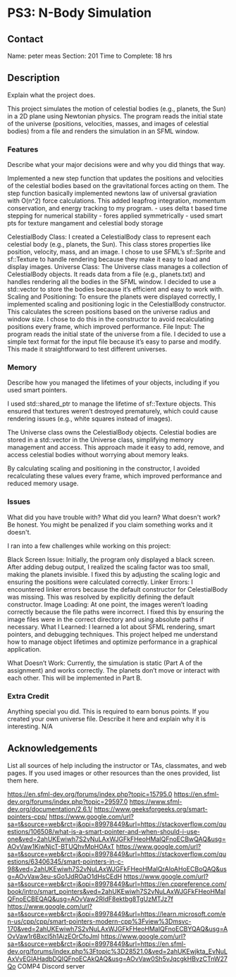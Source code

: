 # PS3: N-Body Simulation

## Contact
Name: peter meas
Section: 201
Time to Complete: 18 hrs


## Description
Explain what the project does.

This project simulates the motion of celestial bodies (e.g., planets, the Sun) in a 2D plane using Newtonian physics. The program reads the initial state of the universe (positions, velocities, masses, and images of celestial bodies) from a file and renders the simulation in an SFML window.

### Features
Describe what your major decisions were and why you did things that way.

Implemented a new step function that updates the positions and velocities of the celestial bodies based on the gravitational forces acting on them.
The step function basically implemented newtons law of universal graviation with O(n^2) force calculations. This added leapfrog integration, momentum conservation, and energy tracking to my program.
    - uses delta t based time stepping for numerical stability
    - fores applied symmetrically
    - used smart pts for texture mangament and celestial body storage


CelestialBody Class:
I created a CelestialBody class to represent each celestial body (e.g., planets, the Sun). This class stores properties like position, velocity, mass, and an image. I chose to use SFML’s sf::Sprite and sf::Texture to handle rendering because they make it easy to load and display images.
Universe Class:
The Universe class manages a collection of CelestialBody objects. It reads data from a file (e.g., planets.txt) and handles rendering all the bodies in the SFML window. I decided to use a std::vector to store the bodies because it’s efficient and easy to work with.
Scaling and Positioning:
To ensure the planets were displayed correctly, I implemented scaling and positioning logic in the CelestialBody constructor. This calculates the screen positions based on the universe radius and window size. I chose to do this in the constructor to avoid recalculating positions every frame, which improved performance.
File Input:
The program reads the initial state of the universe from a file. I decided to use a simple text format for the input file because it’s easy to parse and modify. This made it straightforward to test different universes.


### Memory
Describe how you managed the lifetimes of your objects, including if you used smart pointers.



I used std::shared_ptr to manage the lifetime of sf::Texture objects. This ensured that textures weren’t destroyed prematurely, which could cause rendering issues (e.g., white squares instead of images). 

The Universe class owns the CelestialBody objects. Celestial bodies are stored in a std::vector in the Universe class, simplifying memory management and access. This approach made it easy to add, remove, and access celestial bodies without worrying about memory leaks.

By calculating scaling and positioning in the constructor, I avoided recalculating these values every frame, which improved performance and reduced memory usage.

### Issues
What did you have trouble with?  What did you learn?  What doesn't work?  Be honest.  You might be penalized if you claim something works and it doesn't.

I ran into a few challenges while working on this project:

Black Screen Issue:
Initially, the program only displayed a black screen. After adding debug output, I realized the scaling factor was too small, making the planets invisible. I fixed this by adjusting the scaling logic and ensuring the positions were calculated correctly.
Linker Errors:
I encountered linker errors because the default constructor for CelestialBody was missing. This was resolved by explicitly defining the default constructor.
Image Loading:
At one point, the images weren’t loading correctly because the file paths were incorrect. I fixed this by ensuring the image files were in the correct directory and using absolute paths if necessary.
What I Learned:
I learned a lot about SFML rendering, smart pointers, and debugging techniques. This project helped me understand how to manage object lifetimes and optimize performance in a graphical application.

What Doesn’t Work:
Currently, the simulation is static (Part A of the assignment) and works correctly. The planets don’t move or interact with each other. This will be implemented in Part B. 

### Extra Credit
Anything special you did.  This is required to earn bonus points.
If you created your own universe file.  Describe it here and explain why it is interesting.
N/A

## Acknowledgements
List all sources of help including the instructor or TAs, classmates, and web pages.
If you used images or other resources than the ones provided, list them here.

https://en.sfml-dev.org/forums/index.php?topic=15795.0
https://en.sfml-dev.org/forums/index.php?topic=29597.0
https://www.sfml-dev.org/documentation/2.6.1/
https://www.geeksforgeeks.org/smart-pointers-cpp/
https://www.google.com/url?sa=t&source=web&rct=j&opi=89978449&url=https://stackoverflow.com/questions/106508/what-is-a-smart-pointer-and-when-should-i-use-one&ved=2ahUKEwiwh7S2vNuLAxWJGFkFHeoHMaIQFnoECBwQAQ&usg=AOvVaw1KjwNjcT-BTUQhvMpHOAxT
https://www.google.com/url?sa=t&source=web&rct=j&opi=89978449&url=https://stackoverflow.com/questions/63406345/smart-pointers-in-c-98&ved=2ahUKEwiwh7S2vNuLAxWJGFkFHeoHMaIQrAIoAHoECBoQAQ&usg=AOvVaw3eu-sGo1JdROaO1dHsCEdH
https://www.google.com/url?sa=t&source=web&rct=j&opi=89978449&url=https://en.cppreference.com/book/intro/smart_pointers&ved=2ahUKEwiwh7S2vNuLAxWJGFkFHeoHMaIQFnoECBEQAQ&usg=AOvVaw2RIdF8ektbg8TgUzMTJz7f
https://www.google.com/url?sa=t&source=web&rct=j&opi=89978449&url=https://learn.microsoft.com/en-us/cpp/cpp/smart-pointers-modern-cpp%3Fview%3Dmsvc-170&ved=2ahUKEwiwh7S2vNuLAxWJGFkFHeoHMaIQFnoECBYQAQ&usg=AOvVaw1r6BxcI5h1AjzEOrCfoJml
https://www.google.com/url?sa=t&source=web&rct=j&opi=89978449&url=https://en.sfml-dev.org/forums/index.php%3Ftopic%3D28521.0&ved=2ahUKEwjkta_EvNuLAxVvEGIAHadbDQIQFnoECAkQAQ&usg=AOvVaw0Sh5vJqcgkHBvzCTnW27Qo
COMP4 Discord server
